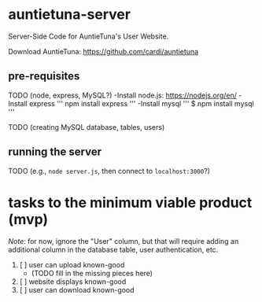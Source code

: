 # auntietuna-server

Server-Side Code for AuntieTuna's User Website.

Download AuntieTuna: https://github.com/cardi/auntietuna

## pre-requisites

TODO (node, express, MySQL?)
-Install node.js: https://nodejs.org/en/
-Install express
'''
npm install express
'''
-Install mysql
'''
$ npm install mysql
'''

TODO (creating MySQL database, tables, users)

## running the server

TODO (e.g., `node server.js`, then connect to `localhost:3000`?)

# tasks to the minimum viable product (mvp)

_Note_: for now, ignore the "User" column, but that will require adding
an additional column in the database table, user authentication, etc.

1. [ ] user can upload known-good
   - (TODO fill in the missing pieces here)
2. [ ] website displays known-good
3. [ ] user can download known-good
